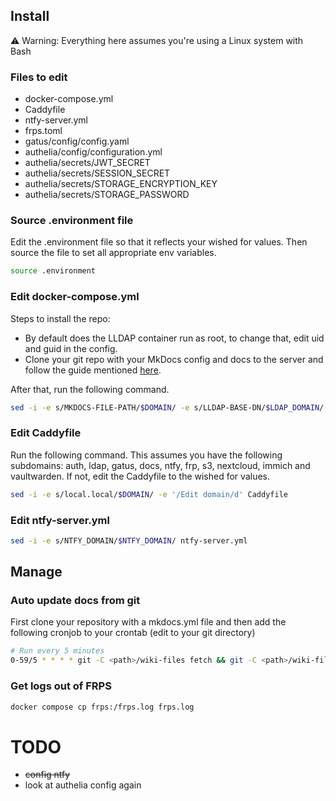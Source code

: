 ## Install
:warning: Warning: Everything here assumes you're using a Linux system with Bash

### Files to edit
- docker-compose.yml
- Caddyfile
- ntfy-server.yml
- frps.toml
- gatus/config/config.yaml
- authelia/config/configuration.yml
- authelia/secrets/JWT_SECRET
- authelia/secrets/SESSION_SECRET
- authelia/secrets/STORAGE_ENCRYPTION_KEY
- authelia/secrets/STORAGE_PASSWORD

### Source .environment file
Edit the .environment file so that it reflects your wished for values.
Then source the file to set all appropriate env variables.
```bash
source .environment
```

### Edit docker-compose.yml
Steps to install the repo:
- By default does the LLDAP container run as root, to change that, edit uid and guid in the config.
- Clone your git repo with your MkDocs config and docs to the server and follow the guide mentioned [here](#auto-update-docs-from-git).  

After that, run the following command.
```bash
sed -i -e s/MKDOCS-FILE-PATH/$DOMAIN/ -e s/LLDAP-BASE-DN/$LDAP_DOMAIN/ docker-compose.yml
```

### Edit Caddyfile
Run the following command.
This assumes you have the following subdomains: auth, ldap, gatus, docs, ntfy, frp, s3, nextcloud, immich and vaultwarden. If not, edit the Caddyfile to the wished for values.
```bash
sed -i -e s/local.local/$DOMAIN/ -e '/Edit domain/d' Caddyfile
```

### Edit ntfy-server.yml
```bash
sed -i -e s/NTFY_DOMAIN/$NTFY_DOMAIN/ ntfy-server.yml
```

## Manage

### Auto update docs from git

First clone your repository with a mkdocs.yml file and then
add the following cronjob to your crontab (edit <path> to your git directory)

```bash
# Run every 5 minutes
0-59/5 * * * * git -C <path>/wiki-files fetch && git -C <path>/wiki-files pull
```

### Get logs out of FRPS
```bash
docker compose cp frps:/frps.log frps.log
```

# TODO
- ~~config ntfy~~
- look at authelia config again